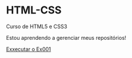 # HTML-CSS
 Curso de HTML5 e CSS3

 Estou aprendendo a gerenciar meus repositórios!

<a href="https://omarcelodev.github.io/HTML-CSS/Exercicios/ex001/index.html">Exxecutar o Ex001 </a>